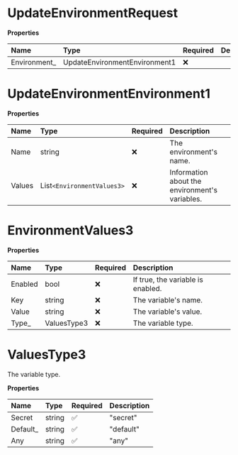 # UpdateEnvironmentRequest

**Properties**

| Name          | Type                          | Required | Description |
| :------------ | :---------------------------- | :------- | :---------- |
| Environment\_ | UpdateEnvironmentEnvironment1 | ❌       |             |

# UpdateEnvironmentEnvironment1

**Properties**

| Name   | Type                       | Required | Description                                    |
| :----- | :------------------------- | :------- | :--------------------------------------------- |
| Name   | string                     | ❌       | The environment's name.                        |
| Values | List`<EnvironmentValues3>` | ❌       | Information about the environment's variables. |

# EnvironmentValues3

**Properties**

| Name    | Type        | Required | Description                       |
| :------ | :---------- | :------- | :-------------------------------- |
| Enabled | bool        | ❌       | If true, the variable is enabled. |
| Key     | string      | ❌       | The variable's name.              |
| Value   | string      | ❌       | The variable's value.             |
| Type\_  | ValuesType3 | ❌       | The variable type.                |

# ValuesType3

The variable type.

**Properties**

| Name      | Type   | Required | Description |
| :-------- | :----- | :------- | :---------- |
| Secret    | string | ✅       | "secret"    |
| Default\_ | string | ✅       | "default"   |
| Any       | string | ✅       | "any"       |

<!-- This file was generated by liblab | https://liblab.com/ -->
